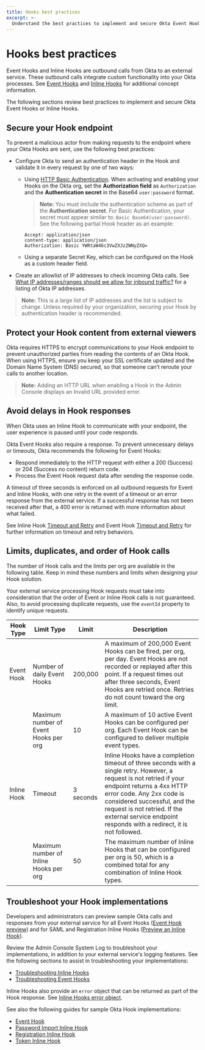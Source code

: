 ```yaml
---
title: Hooks best practices
excerpt: >-
  Understand the best practices to implement and secure Okta Event Hooks or Inline Hooks.
---
```


# Hooks best practices

Event Hooks and Inline Hooks are outbound calls from Okta to an external service. These outbound calls integrate custom functionality into your Okta processes. See [Event Hooks](/docs/concepts/event-hooks) and [Inline Hooks](/docs/concepts/inline-hooks) for additional concept information.

The following sections review best practices to implement and secure Okta Event Hooks or Inline Hooks.

## Secure your Hook endpoint

To prevent a malicious actor from making requests to the endpoint where your Okta Hooks are sent, use the following best practices:

* Configure Okta to send an authentication header in the Hook and validate it in every request by one of two ways:

  * Using [HTTP Basic Authentication](/books/api-security/authn/api-authentication-options/#http-basic-authentication). When activating and enabling your Hooks on the Okta org, set the **Authorization field** as `Authorization` and the **Authentication secret** in the Base64 `user:password` format.

    >**Note:** You must include the authentication scheme as part of the **Authentication secret**. For Basic Authentication, your secret must appear similar to: `Basic Base64(user:password)`. See the following partial Hook header as an example:

    ```http
    Accept: application/json
    content-type: application/json
    Authorization: Basic YWRtaW46c3VwZXJzZWNyZXQ=
    ```

  * Using a separate Secret Key, which can be configured on the Hook as a custom header field.

* Create an allowlist of IP addresses to check incoming Okta calls. See [What IP addresses/ranges should we allow for inbound traffic?](https://support.okta.com/help/s/article/What-IP-addresses-ranges-should-we-whitelist-for-inbound-traffic-i-e-REST-API-calls-from-Okta-to-on-prem-JIRA-server?language=en_US) for a listing of Okta IP addresses.

>**Note:** This is a large list of IP addresses and the list is subject to change. Unless required by your organization, securing your Hook by authentication header is recommended.

## Protect your Hook content from external viewers

Okta requires HTTPS to encrypt communications to your Hook endpoint to prevent unauthorized parties from reading the contents of an Okta Hook. When using HTTPS, ensure you keep your SSL certificate updated and the Domain Name System (DNS) secured, so that someone can’t reroute your calls to another location.

>**Note:** Adding an HTTP URL when enabling a Hook in the Admin Console displays an Invalid URL provided error.

## Avoid delays in Hook responses

When Okta uses an Inline Hook to communicate with your endpoint, the user experience is paused until your code responds.

Okta Event Hooks also require a response. To prevent unnecessary delays or timeouts, Okta recommends the following for Event Hooks:

* Respond immediately to the HTTP request with either a 200 (Success) or 204 (Success no content) return code.
* Process the Event Hook request data after sending the response code.

A timeout of three seconds is enforced on all outbound requests for Event and Inline Hooks, with one retry in the event of a timeout or an error response from the external service. If a successful response has not been received after that, a 400 error is returned with more information about what failed.

See Inline Hook [Timeout and Retry](/docs/concepts/inline-hooks/#timeout-and-retry) and Event Hook [Timeout and Retry](/docs/concepts/event-hooks/#timeout-and-retry) for further information on timeout and retry behaviors.

## Limits, duplicates, and order of Hook calls

The number of Hook calls and the limits per org are available in the following table. Keep in mind these numbers and limits when designing your Hook solution.

Your external service processing Hook requests must take into consideration that the order of Event or Inline Hook calls is not guaranteed. Also, to avoid processing duplicate requests, use the `eventId` property to identify unique requests.

| Hook Type | Limit Type | Limit | Description |
| --------- | -----------| ----- | ----------- |
| Event Hook | Number of daily Event Hooks | 200,000 | A maximum of 200,000 Event Hooks can be fired, per org, per day. Event Hooks are not recorded or replayed after this point. If a request times out after three seconds, Event Hooks are retried once. Retries do not count toward the org limit.
|            | Maximum number of Event Hooks per org | 10 | A maximum of 10 active Event Hooks can be configured per org. Each Event Hook can be configured to deliver multiple event types. |
| Inline Hook | Timeout | 3 seconds | Inline Hooks have a completion timeout of three seconds with a single retry. However, a request is not retried if your endpoint returns a 4xx HTTP error code. Any 2xx code is considered successful, and the request is not retried. If the external service endpoint responds with a redirect, it is not followed. |
|             | Maximum number of Inline Hooks per org | 50 | The maximum number of Inline Hooks that can be configured per org is 50, which is a combined total for any combination of Inline Hook types. |

## Troubleshoot your Hook implementations

Developers and administrators can preview sample Okta calls and responses from your external service for all Event Hooks ([Event Hook preview](https://help.okta.com/okta_help.htm?id=ext-event-hooks-preview)) and for SAML and Registration Inline Hooks ([Preview an Inline Hook](https://help.okta.com/okta_help.htm?id=ext-preview-inline-hooks)).

Review the Admin Console System Log to troubleshoot your implementations, in addition to your external service's logging features. See the following sections to assist in troubleshooting your implementations:

* [Troubleshooting Inline Hooks](/docs/concepts/inline-hooks/#troubleshooting)
* [Troubleshooting Event Hooks](/docs/concepts/event-hooks/#debugging)

Inline Hooks also provide an `error` object that can be returned as part of the Hook response. See [Inline Hooks error object](/docs/concepts/inline-hooks/#error).

See also the following guides for sample Okta Hook implementations:

* [Event Hook](/docs/guides/event-hook-implementation/)
* [Password Import Inline Hook](/docs/guides/password-import-inline-hook/)
* [Registration Inline Hook](/docs/guides/registration-inline-hook/)
* [Token Inline Hook](/docs/guides/token-inline-hook/)
